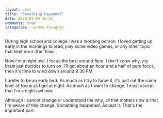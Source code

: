 ```yaml
---
layout: post
title: "Something happened"
date: 2020-01-09 20:52
comments: true
categories: random thoughts
---
```

During high school and college I was a morning person. I loved getting up early in the mornings to read, play some video games, or any other topic that kept me in the 'flow'.

Now I'm a night owl. I focus the best around 8pm. I don't know why, my brain just decides to turn on. I'll get about an hour and a half of pure focus, then it's time to wind down around 9:30 PM.

I prefer to be an early bird. As much as I try to force it, it's just not the same level of focus as I get at night. As much as I want to change, I must accept that I'm a night owl now.

Although I cannot change or understand the why, all that matters now is that I'm aware of this change. Something happened. Accept it. That's the important part.
